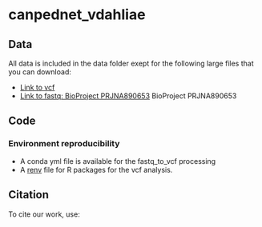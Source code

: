 # canpednet_vdahliae

## Data

All data is included in the data folder exept for the following large files that you can download:
- [Link to vcf](https://datadryad.org/stash/dataset/doi:10.5061/dryad.g79cnp5v0)
- [Link to fastq: BioProject PRJNA890653](https://www.ncbi.nlm.nih.gov/bioproject/?term=PRJNA890653) BioProject PRJNA890653

## Code



### Environment reproducibility

- A conda yml file is available for the fastq_to_vcf processing
- A [renv](https://rstudio.github.io/renv/articles/renv.html) file for R packages for the vcf analysis.

## Citation

To cite our work, use:
